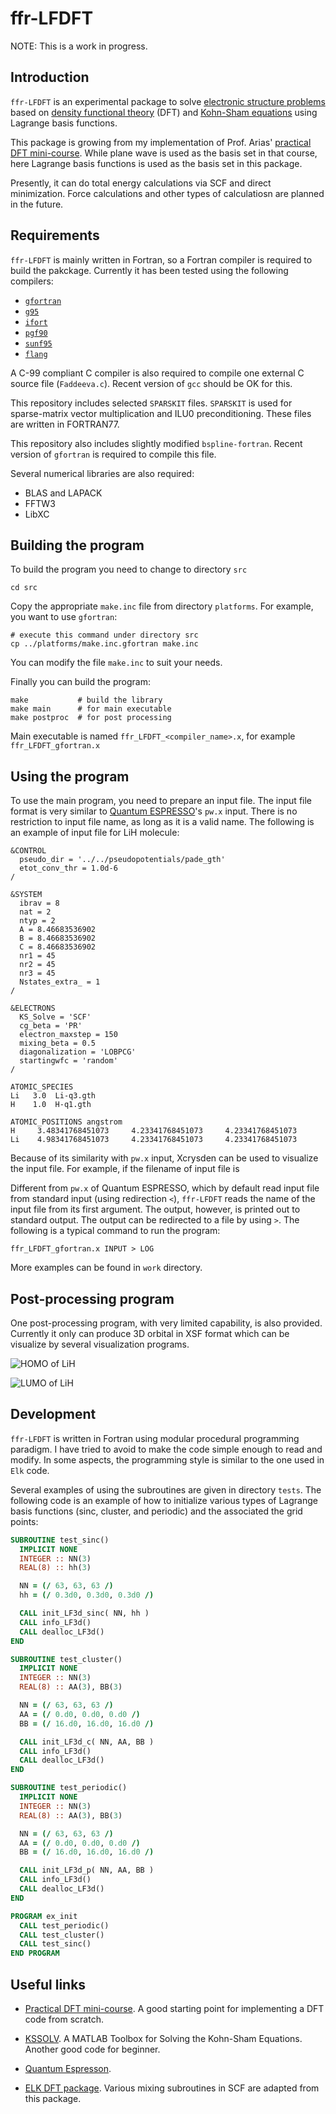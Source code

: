 # ffr-LFDFT

NOTE: This is a work in progress.

## Introduction

`ffr-LFDFT` is an experimental package to solve [electronic structure problems](https://en.wikipedia.org/wiki/Electronic_structure)
based on [density functional theory](https://en.wikipedia.org/wiki/Density_functional_theory)
(DFT)
and [Kohn-Sham equations](https://en.wikipedia.org/wiki/Kohn%E2%80%93Sham_equations)
using Lagrange basis functions.

This package is growing from my implementation of Prof. Arias'
[practical DFT mini-course](http://jdftx.org/PracticalDFT.html).
While plane wave is used as the basis set in that course, here Lagrange basis functions
is used as the basis set in this package.

Presently, it can do total energy calculations via SCF and direct minimization.
Force calculations and other types of calculatiosn are planned in the future.

## Requirements

`ffr-LFDFT` is mainly written in Fortran, so a Fortran compiler is required to build
the pakckage.
Currently it has been tested using the following compilers:
- [`gfortran`](https://gcc.gnu.org/fortran/)
- [`g95`](http://www.g95.org)
- [`ifort`](https://software.intel.com/en-us/fortran-compilers)
- [`pgf90`](https://www.pgroup.com/products/community.htm)
- [`sunf95`](http://www.oracle.com/technetwork/server-storage/developerstudio/downloads/index.html)
- [`flang`](https://github.com/flang-compiler/flang)

A C-99 compliant C compiler is also required to compile one external C source file (`Faddeeva.c`).
Recent version of `gcc` should be OK for this.

This repository includes selected `SPARSKIT` files. `SPARSKIT` is used for sparse-matrix vector
multiplication and ILU0 preconditioning. These files are written in FORTRAN77.

This repository also includes
slightly modified `bspline-fortran`.
Recent version of `gfortran` is required to compile this file.

Several numerical libraries are also required:
- BLAS and LAPACK
- FFTW3
- LibXC

## Building the program

To build the program you need to change to directory `src`
```
cd src
```

Copy the appropriate `make.inc` file from directory `platforms`.
For example, you want to use `gfortran`:
```
# execute this command under directory src
cp ../platforms/make.inc.gfortran make.inc
```
You can modify the file `make.inc` to suit your needs.

Finally you can build the program:
```
make           # build the library
make main      # for main executable
make postproc  # for post processing
```

Main executable is named `ffr_LFDFT_<compiler_name>.x`, for example `ffr_LFDFT_gfortran.x`

## Using the program

To use the main program, you need to prepare an input file.
The input file format is very similar to [Quantum ESPRESSO](http://www.quantum-espresso.org/)'s
`pw.x` input. There is no restriction to input file name, as long as it is a valid name.
The following is an example of input file for LiH molecule:
```
&CONTROL
  pseudo_dir = '../../pseudopotentials/pade_gth'
  etot_conv_thr = 1.0d-6
/

&SYSTEM
  ibrav = 8
  nat = 2
  ntyp = 2
  A = 8.46683536902
  B = 8.46683536902
  C = 8.46683536902
  nr1 = 45
  nr2 = 45
  nr3 = 45
  Nstates_extra_ = 1
/

&ELECTRONS
  KS_Solve = 'SCF'
  cg_beta = 'PR'
  electron_maxstep = 150
  mixing_beta = 0.5
  diagonalization = 'LOBPCG'
  startingwfc = 'random'
/

ATOMIC_SPECIES
Li   3.0  Li-q3.gth
H    1.0  H-q1.gth

ATOMIC_POSITIONS angstrom
H     3.48341768451073     4.23341768451073     4.23341768451073
Li    4.98341768451073     4.23341768451073     4.23341768451073
```

Because of its similarity with `pw.x` input, Xcrysden can be used to visualize the
input file. For example, if the filename of input file is

Different from `pw.x` of Quantum ESPRESSO, which by default read input file from
standard input (using redirection `<`), `ffr-LFDFT` reads the name of the input file from
its first argument. The output, however, is printed out to standard output.
The output can be redirected to a file by using `>`.
The following is a typical command to run the program:

```
ffr_LFDFT_gfortran.x INPUT > LOG
```

More examples can be found in `work` directory.

## Post-processing program

One post-processing program, with very limited capability, is also provided.
Currently it only can produce 3D orbital in XSF format which can be visualize
by several visualization programs.

![HOMO of LiH](images/LiH_HOMO.png)

![LUMO of LiH](images/LiH_LUMO.png)


## Development

`ffr-LFDFT` is written in Fortran using modular procedural programming paradigm.
I have tried to avoid to make the code simple enough to read and modify.
In some aspects, the programming style is  similar to the one used in `Elk` code.

Several examples of using the subroutines are given in directory `tests`.
The following code is an example of how to initialize various types of
Lagrange basis functions (sinc, cluster, and periodic)
and the associated the grid points:

```fortran
SUBROUTINE test_sinc()
  IMPLICIT NONE
  INTEGER :: NN(3)
  REAL(8) :: hh(3)

  NN = (/ 63, 63, 63 /)
  hh = (/ 0.3d0, 0.3d0, 0.3d0 /)

  CALL init_LF3d_sinc( NN, hh )
  CALL info_LF3d()
  CALL dealloc_LF3d()
END 

SUBROUTINE test_cluster()
  IMPLICIT NONE
  INTEGER :: NN(3)
  REAL(8) :: AA(3), BB(3)

  NN = (/ 63, 63, 63 /)
  AA = (/ 0.d0, 0.d0, 0.d0 /)
  BB = (/ 16.d0, 16.d0, 16.d0 /)

  CALL init_LF3d_c( NN, AA, BB )
  CALL info_LF3d()
  CALL dealloc_LF3d()
END 

SUBROUTINE test_periodic()
  IMPLICIT NONE
  INTEGER :: NN(3)
  REAL(8) :: AA(3), BB(3)

  NN = (/ 63, 63, 63 /)
  AA = (/ 0.d0, 0.d0, 0.d0 /)
  BB = (/ 16.d0, 16.d0, 16.d0 /)

  CALL init_LF3d_p( NN, AA, BB )
  CALL info_LF3d()
  CALL dealloc_LF3d()
END 

PROGRAM ex_init
  CALL test_periodic()
  CALL test_cluster()
  CALL test_sinc()
END PROGRAM
```

## Useful links

- [Practical DFT mini-course](http://jdftx.org/PracticalDFT.html). A good starting point
  for implementing a DFT code from scratch.

- [KSSOLV](http://crd-legacy.lbl.gov/~chao/KSSOLV/). A MATLAB Toolbox for Solving the Kohn-Sham Equations.
  Another good code for beginner.

- [Quantum Espresson](http://quantum-espresso.org/).

- [ELK DFT package](elk.sourceforge.net/). Various mixing subroutines in SCF are adapted from this package.
